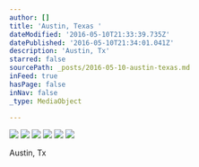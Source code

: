 ```yaml
---
author: []
title: 'Austin, Texas '
dateModified: '2016-05-10T21:33:39.735Z'
datePublished: '2016-05-10T21:34:01.041Z'
description: 'Austin, Tx'
starred: false
sourcePath: _posts/2016-05-10-austin-texas.md
inFeed: true
hasPage: false
inNav: false
_type: MediaObject

---
```

![](https://the-grid-user-content.s3-us-west-2.amazonaws.com/c5efebc0-3aeb-4c5d-9d94-01f63512764d.jpg)
![](https://the-grid-user-content.s3-us-west-2.amazonaws.com/2338332f-1fc2-4ec5-beba-b3d5352b930a.jpg)
![](https://the-grid-user-content.s3-us-west-2.amazonaws.com/eaa72228-b35c-4617-a827-634beb1ec9a0.jpg)
![](https://the-grid-user-content.s3-us-west-2.amazonaws.com/2664214f-f857-4150-98f6-c70034708d6e.jpg)
![](https://the-grid-user-content.s3-us-west-2.amazonaws.com/5a368518-28e4-418c-aa41-15bc7c862ebc.jpg)
![](https://the-grid-user-content.s3-us-west-2.amazonaws.com/f3b3cc14-95a0-43ba-9e90-2ba7759b9e87.jpg)

Austin, Tx